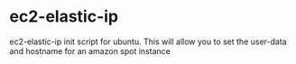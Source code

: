 ec2-elastic-ip
==============

ec2-elastic-ip init script for ubuntu.  This will allow you to set the user-data and hostname for an amazon spot instance
